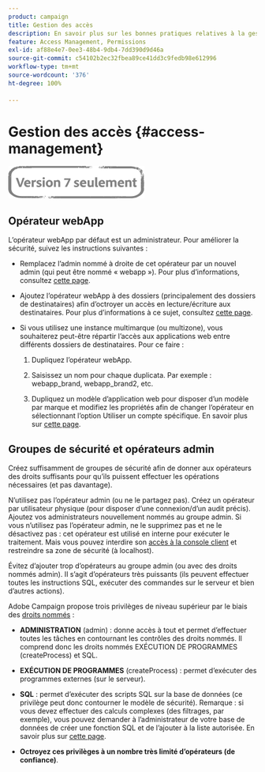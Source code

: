```yaml
---
product: campaign
title: Gestion des accès
description: En savoir plus sur les bonnes pratiques relatives à la gestion des accès
feature: Access Management, Permissions
exl-id: af88e4e7-0ee3-48b4-9db4-7dd390d9d46a
source-git-commit: c54102b2ec32fbea89ce41dd3c9fedb98e612996
workflow-type: tm+mt
source-wordcount: '376'
ht-degree: 100%

---
```


# Gestion des accès {#access-management}

![](../../assets/v7-only.svg)

## Opérateur webApp

L’opérateur webApp par défaut est un administrateur. Pour améliorer la sécurité, suivez les instructions suivantes :

* Remplacez l’admin nommé à droite de cet opérateur par un nouvel admin (qui peut être nommé « webapp »). Pour plus d’informations, consultez [cette page](../../platform/using/access-management.md).

* Ajoutez l’opérateur webApp à des dossiers (principalement des dossiers de destinataires) afin d’octroyer un accès en lecture/écriture aux destinataires. Pour plus d’informations à ce sujet, consultez [cette page](../../platform/using/access-management.md).

* Si vous utilisez une instance multimarque (ou multizone), vous souhaiterez peut-être répartir l’accès aux applications web entre différents dossiers de destinataires. Pour ce faire :

   1. Dupliquez l’opérateur webApp.

   1. Saisissez un nom pour chaque duplicata. Par exemple : webapp_brand, webapp_brand2, etc.

   1. Dupliquez un modèle d’application web pour disposer d’un modèle par marque et modifiez les propriétés afin de changer l’opérateur en sélectionnant l’option Utiliser un compte spécifique.  En savoir plus sur [cette page](../../web/using/defining-web-forms-properties.md).

## Groupes de sécurité et opérateurs admin

Créez suffisamment de groupes de sécurité afin de donner aux opérateurs des droits suffisants pour qu’ils puissent effectuer les opérations nécessaires (et pas davantage).

N’utilisez pas l’opérateur admin (ou ne le partagez pas). Créez un opérateur par utilisateur physique (pour disposer d’une connexion/d’un audit précis). Ajoutez vos administrateurs nouvellement nommés au groupe admin. Si vous n’utilisez pas l’opérateur admin, ne le supprimez pas et ne le désactivez pas : cet opérateur est utilisé en interne pour exécuter le traitement. Mais vous pouvez interdire son [accès à la console client](../../platform/using/access-management.md) et restreindre sa zone de sécurité (à localhost).

Évitez d’ajouter trop d’opérateurs au groupe admin (ou avec des droits nommés admin). Il s’agit d’opérateurs très puissants (ils peuvent effectuer toutes les instructions SQL, exécuter des commandes sur le serveur et bien d’autres actions).

Adobe Campaign propose trois privilèges de niveau supérieur par le biais des [droits nommés](../../platform/using/access-management.md#named-rights) :

* **ADMINISTRATION** (admin) : donne accès à tout et permet d’effectuer toutes les tâches en contournant les contrôles des droits nommés. Il comprend donc les droits nommés EXÉCUTION DE PROGRAMMES (createProcess) et SQL.

* **EXÉCUTION DE PROGRAMMES** (createProcess) : permet d’exécuter des programmes externes (sur le serveur).

* **SQL** : permet d’exécuter des scripts SQL sur la base de données (ce privilège peut donc contourner le modèle de sécurité). Remarque : si vous devez effectuer des calculs complexes (des filtrages, par exemple), vous pouvez demander à l’administrateur de votre base de données de créer une fonction SQL et de l’ajouter à la liste autorisée. En savoir plus sur [cette page](../../installation/using/scripting-coding-guidelines.md).

* **Octroyez ces privilèges à un nombre très limité d’opérateurs (de confiance)**.
